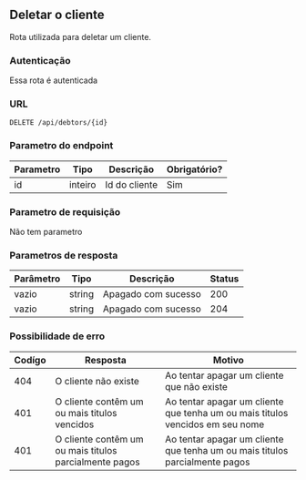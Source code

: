 ## Deletar o cliente

Rota utilizada para deletar um cliente.

### Autenticação

Essa rota é autenticada

### URL

`DELETE /api/debtors/{id}`

### Parametro do endpoint

| Parametro | Tipo    | Descrição     | Obrigatório? |
|-----------|---------|---------------|--------------|
| id        | inteiro | Id do cliente | Sim          |

### Parametro de requisição

Não tem parametro

### Parametros de resposta

| Parâmetro | Tipo   | Descrição           | Status |
|-----------|--------|---------------------|--------|
| vazio     | string | Apagado com sucesso | 200    |
| vazio     | string | Apagado com sucesso | 204    |

### Possibilidade de erro

| Codígo | Resposta                                               | Motivo                                                                        |
|--------|--------------------------------------------------------|-------------------------------------------------------------------------------|
| 404    | O cliente não existe                                   | Ao tentar apagar um cliente que não existe                                    |
| 401    | O cliente contêm um ou mais titulos vencidos           | Ao tentar apagar um cliente que tenha um ou mais titulos vencidos em seu nome |
| 401    | O cliente contêm um ou mais titulos parcialmente pagos | Ao tentar apagar um cliente que tenha um ou mais titulos parcialmente pagos   |

